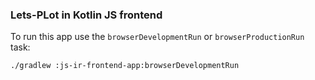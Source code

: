 ### Lets-PLot in Kotlin JS frontend

To run this app use the `browserDevelopmentRun` or `browserProductionRun` task:

```
./gradlew :js-ir-frontend-app:browserDevelopmentRun
```